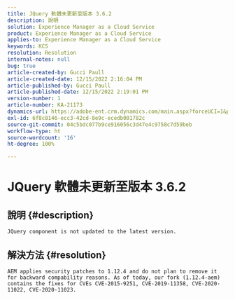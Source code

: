 ```yaml
---
title: JQuery 軟體未更新至版本 3.6.2
description: 說明
solution: Experience Manager as a Cloud Service
product: Experience Manager as a Cloud Service
applies-to: Experience Manager as a Cloud Service
keywords: KCS
resolution: Resolution
internal-notes: null
bug: true
article-created-by: Gucci Paull
article-created-date: 12/15/2022 2:16:04 PM
article-published-by: Gucci Paull
article-published-date: 12/15/2022 2:19:01 PM
version-number: 1
article-number: KA-21173
dynamics-url: https://adobe-ent.crm.dynamics.com/main.aspx?forceUCI=1&pagetype=entityrecord&etn=knowledgearticle&id=88024dfc-827c-ed11-81ac-6045bd006704
exl-id: 6f8c8146-ecc3-42cd-8e9c-ecedb001782c
source-git-commit: 04c5bdc077b9ce916056c3d47e4c9758c7d59beb
workflow-type: ht
source-wordcount: '16'
ht-degree: 100%

---
```


# JQuery 軟體未更新至版本 3.6.2

## 說明 {#description}


`JQuery component is not updated to the latest version.`


## 解決方法 {#resolution}


`AEM applies security patches to 1.12.4 and do not plan to remove it for backward compability reasons. As of today, our fork (1.12.4-aem) contains the fixes for CVEs CVE-2015-9251, CVE-2019-11358, CVE-2020-11022, CVE-2020-11023.`
